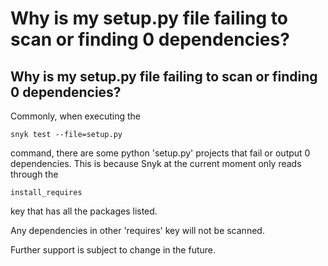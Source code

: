 # Why is my setup.py file failing to scan or finding 0 dependencies?

##  Why is my setup.py file failing to scan or finding 0 dependencies?

Commonly, when executing the 

```text
snyk test --file=setup.py
```

command, there are some python 'setup.py' projects that fail or output 0 dependencies. This is because Snyk at the current moment only reads through the

```text
install_requires 
```

key that has all the packages listed. 

Any dependencies in other 'requires' key will not be scanned.

Further support is subject to change in the future.

